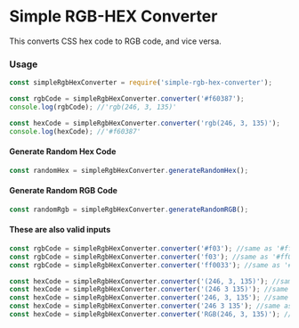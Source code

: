 # Simple RGB-HEX Converter

This converts CSS hex code to RGB code, and vice versa. 

### Usage
```javascript
const simpleRgbHexConverter = require('simple-rgb-hex-converter');

const rgbCode = simpleRgbHexConverter.converter('#f60387');
console.log(rgbCode); //'rgb(246, 3, 135)'

const hexCode = simpleRgbHexConverter.converter('rgb(246, 3, 135)');
console.log(hexCode); //'#f60387'
```

#### Generate Random Hex Code
```javascript
const randomHex = simpleRgbHexConverter.generateRandomHex();
```

#### Generate Random RGB Code
```javascript
const randomRgb = simpleRgbHexConverter.generateRandomRGB();
```

#### These are also valid inputs
```javascript
const rgbCode = simpleRgbHexConverter.converter('#f03'); //same as '#ff0033'
const rgbCode = simpleRgbHexConverter.converter('f03'); //same as '#ff0033'
const rgbCode = simpleRgbHexConverter.converter('ff0033'); //same as '#ff0033'

const hexCode = simpleRgbHexConverter.converter('(246, 3, 135)'); //same as 'rgb(246, 3, 135)'
const hexCode = simpleRgbHexConverter.converter('(246 3 135)'); //same as 'rgb(246, 3, 135)'
const hexCode = simpleRgbHexConverter.converter('246, 3, 135'); //same as 'rgb(246, 3, 135)'
const hexCode = simpleRgbHexConverter.converter('246 3 135'); //same as 'rgb(246, 3, 135)'
const hexCode = simpleRgbHexConverter.converter('RGB(246, 3, 135)'); //same as 'rgb(246, 3, 135)'
```
